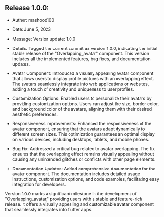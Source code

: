 ## Release 1.0.0:

- Author: mashood100
- Date: June 5, 2023
- Message: Version update: 1.0.0
- Details: Tagged the current commit as version 1.0.0, indicating the initial stable release of the "Overlapping_avatar" component. This version includes all the implemented features, bug fixes, and documentation updates.


- Avatar Component: Introduced a visually appealing avatar component that allows users to display profile pictures with an overlapping effect. The avatars seamlessly integrate into web applications or websites, adding a touch of creativity and uniqueness to user profiles.

- Customization Options: Enabled users to personalize their avatars by providing customization options. Users can adjust the size, border color, and background color of the avatars, aligning them with their desired aesthetic preferences.

- Responsiveness Improvements: Enhanced the responsiveness of the avatar component, ensuring that the avatars adapt dynamically to different screen sizes. This optimization guarantees an optimal display on various devices, including desktops, tablets, and mobile phones.

- Bug Fix: Addressed a critical bug related to avatar overlapping. The fix ensures that the overlapping effect remains visually appealing without causing any unintended glitches or conflicts with other page elements.

- Documentation Updates: Added comprehensive documentation for the avatar component. The documentation includes detailed usage instructions, customization options, and code examples, facilitating easy integration for developers.


Version 1.0.0 marks a significant milestone in the development of "Overlapping_avatar," providing users with a stable and feature-rich release. It offers a visually appealing and customizable avatar component that seamlessly integrates into flutter apps.